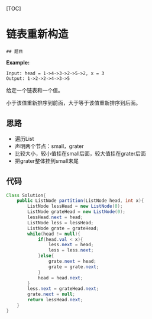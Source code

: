 [TOC]

# 链表重新构造

    ## 题目

**Example:**

```
Input: head = 1->4->3->2->5->2, x = 3
Output: 1->2->2->4->3->5
```

给定一个链表和一个值。

小于该值重新排序到前面，大于等于该值重新排序到后面。



## 思路

- 遍历List
- 声明两个节点：small，grater
- 比较大小，较小值挂在small后面，较大值挂在grater后面
- 把grater整体挂到small末尾



## 代码

```java
Class Solution{
    public ListNode partition(ListNode head, int x){
        ListNode lessHead = new ListNode(0);
        ListNode grateHead = new ListNode(0);
        lessHead.next = head;
        ListNode less = lessHead;
        ListNode grate = grateHead;
        while(head != null){
            if(head.val < x){
                less.next = head;
                less = less.next;
            }else{
                grate.next = head;
                grate = grate.next;
            }
            head = head.next;
        }
        less.next = grateHead.next;
        grate.next = null;
        return lessHead.next;
    }
}
```

